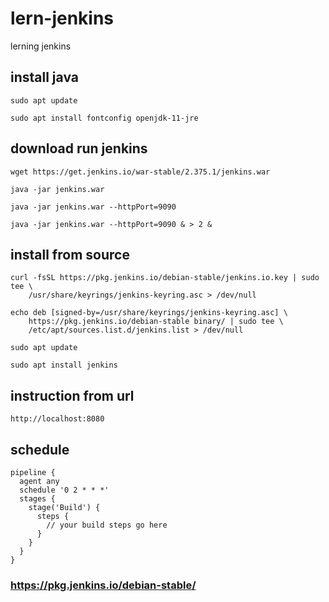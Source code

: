 # lern-jenkins
lerning jenkins

## install java

````
sudo apt update

sudo apt install fontconfig openjdk-11-jre
````

## download run jenkins

````
wget https://get.jenkins.io/war-stable/2.375.1/jenkins.war

java -jar jenkins.war

java -jar jenkins.war --httpPort=9090

java -jar jenkins.war --httpPort=9090 & > 2 &
````

## install from source

````
curl -fsSL https://pkg.jenkins.io/debian-stable/jenkins.io.key | sudo tee \
    /usr/share/keyrings/jenkins-keyring.asc > /dev/null

echo deb [signed-by=/usr/share/keyrings/jenkins-keyring.asc] \
    https://pkg.jenkins.io/debian-stable binary/ | sudo tee \
    /etc/apt/sources.list.d/jenkins.list > /dev/null

sudo apt update

sudo apt install jenkins
````

## instruction from url

````
http://localhost:8080
````

## schedule

````
pipeline {
  agent any
  schedule '0 2 * * *'
  stages {
    stage('Build') {
      steps {
        // your build steps go here
      }
    }
  }
}
````



### https://pkg.jenkins.io/debian-stable/
